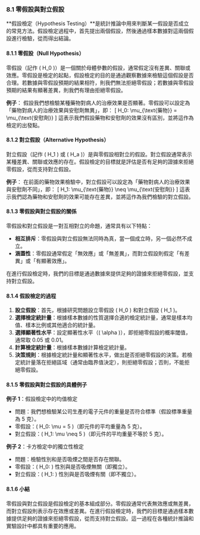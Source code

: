 ### 8.1 零假設與對立假設

**假設檢定（Hypothesis Testing）**是統計推論中用來判斷某一假設是否成立的常見方法。假設檢定過程中，首先提出兩個假設，然後通過樣本數據對這兩個假設進行檢驗，從而得出結論。

#### 8.1.1 零假設（Null Hypothesis）

零假設（記作 \( H_0 \)）是一個關於母體參數的假設，通常假定沒有差異、關聯或效應。零假設是檢定的起點，假設檢定的目的是通過觀察數據來檢驗這個假設是否合理。若數據與零假設預期的結果相符，則我們無法拒絕零假設；若數據與零假設預期的結果有顯著差異，則我們有理由拒絕零假設。

**例子**：
假設我們想檢驗某種藥物對病人的治療效果是否顯著。零假設可以設定為「藥物對病人的治療效果與安慰劑無異」，即：
\[
H_0: \mu_{\text{藥物}} = \mu_{\text{安慰劑}}
\]
這表示我們假設藥物和安慰劑的效果沒有區別，並將這作為檢定的出發點。

#### 8.1.2 對立假設（Alternative Hypothesis）

對立假設（記作 \( H_1 \) 或 \( H_a \)）是與零假設相對立的假設。對立假設通常表示某種差異、關聯或效應的存在。假設檢定的目標就是評估是否有足夠的證據來拒絕零假設，從而支持對立假設。

**例子**：
在前面的藥物效果檢驗中，對立假設可以設定為「藥物對病人的治療效果與安慰劑不同」，即：
\[
H_1: \mu_{\text{藥物}} \neq \mu_{\text{安慰劑}}
\]
這表示我們認為藥物和安慰劑的效果可能存在差異，並將這作為我們檢驗的對立假設。

#### 8.1.3 零假設與對立假設的關係

零假設和對立假設是一對互相對立的命題，通常具有以下特點：

- **相互排斥**：零假設與對立假設無法同時為真，當一個成立時，另一個必然不成立。
- **涵蓋性**：零假設通常假定「無效應」或「無差異」，而對立假設則假定「有差異」或「有顯著效應」。

在進行假設檢定時，我們的目標是通過數據來提供足夠的證據來拒絕零假設，並支持對立假設。

#### 8.1.4 假設檢定的過程

1. **設立假設**：首先，根據研究問題設立零假設 \( H_0 \) 和對立假設 \( H_1 \)。
2. **選擇檢定統計量**：根據樣本數據的性質選擇合適的檢定統計量，通常是樣本均值、樣本比例或其他適合的統計量。
3. **選擇顯著性水平**：設定顯著性水平（\( \alpha \)），即拒絕零假設的概率閾值，通常取 0.05 或 0.01。
4. **計算檢定統計量**：根據樣本數據計算檢定統計量。
5. **決策規則**：根據檢定統計量和顯著性水平，做出是否拒絕零假設的決策。若檢定統計量落在拒絕區域（通常由臨界值決定），則拒絕零假設；否則，不能拒絕零假設。

#### 8.1.5 零假設與對立假設的具體例子

**例子 1**：假設檢定中的均值檢定
- 問題：我們想檢驗某公司生產的電子元件的重量是否符合標準（假設標準重量為 5 克）。
- 零假設：\( H_0: \mu = 5 \)（即元件的平均重量為 5 克）。
- 對立假設：\( H_1: \mu \neq 5 \)（即元件的平均重量不等於 5 克）。

**例子 2**：卡方檢定中的獨立性檢定
- 問題：檢驗性別和是否吸煙之間是否存在關聯。
- 零假設：\( H_0: \) 性別與是否吸煙無關（即獨立）。
- 對立假設：\( H_1: \) 性別與是否吸煙有關（即不獨立）。

#### 8.1.6 小結

零假設與對立假設是假設檢定的基本組成部分。零假設通常代表無效應或無差異，而對立假設則表示存在效應或差異。在進行假設檢定時，我們的目標是通過樣本數據提供足夠的證據來拒絕零假設，從而支持對立假設。這一過程在各種統計推論和實驗設計中都具有重要的應用。